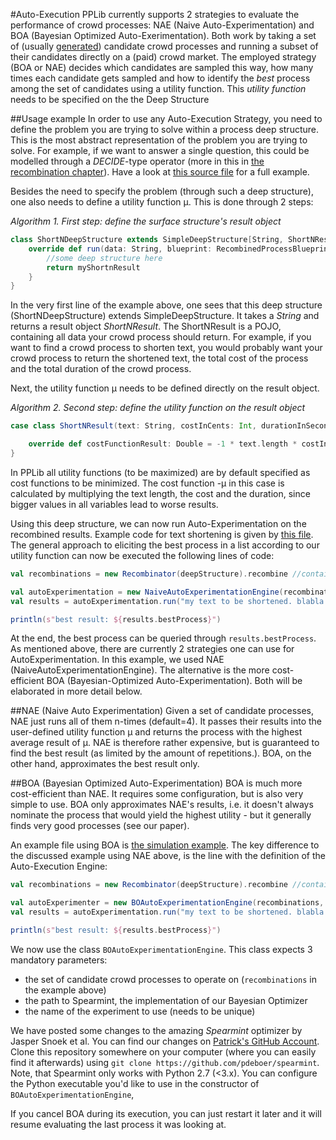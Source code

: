 #Auto-Execution
PPLib currently supports 2 strategies to evaluate the performance of crowd processes: NAE (Naive Auto-Experimentation) and BOA (Bayesian Optimized Auto-Exerimentation). 
 Both work by taking a set of (usually [generated](recombination.md)) candidate crowd processes and running a subset of their candidates directly on a (paid) crowd market.
   The employed strategy (BOA or NAE) decides which candidates are sampled this way, how many times each candidate gets sampled and how to identify the _best_ process among the set of candidates using a utility function. 
   This _utility function_ needs to be specified on the the Deep Structure 

##Usage example
In order to use any Auto-Execution Strategy, you need to define the problem you are trying to solve within a process deep structure. 
This is the most abstract representation of the problem you are trying to solve. 
For example, if we want to answer a single question, this could be modelled through a *DECIDE*-type operator (more in this in [the recombination chapter](recombination.md)). Have a look at [this source file](https://github.com/uzh/PPLib/blob/master/src/test/scala/ch/uzh/ifi/pdeboer/pplib/examples/textshortening/ShortNDeepStructure.scala) for a full example. 

Besides the need to specify the problem (through such a deep structure), one also needs to define a utility function µ. This is done through 2 steps: 


_Algorithm 1. First step: define the surface structure's result object_
```scala
class ShortNDeepStructure extends SimpleDeepStructure[String, ShortNResult] {
	override def run(data: String, blueprint: RecombinedProcessBlueprint): ShortNResult = {
		//some deep structure here
		return myShortnResult
	}
}
```
In the very first line of the example above, one sees that this deep structure (ShortNDeepStructure) extends SimpleDeepStructure. It takes a *String* and returns a result object *ShortNResult*. The ShortNResult is a POJO, containing all data your crowd process should return. For example, if you want to find a crowd process to shorten text, you would probably want your crowd process to return the shortened text, the total cost of the process and the total duration of the crowd process. 

Next, the utility function µ needs to be defined directly on the result object.

_Algorithm 2. Second step: define the utility function on the result object_
```scala
case class ShortNResult(text: String, costInCents: Int, durationInSeconds: Int) extends ResultWithCostfunction {

	override def costFunctionResult: Double = -1 * text.length * costInCents * durationInSeconds
}
```
In PPLib all utility functions (to be maximized) are by default specified as cost functions to be minimized. The cost function -µ in this case is calculated by multiplying the text length, the cost and the duration, since bigger values in all variables lead to worse results. 

Using this deep structure, we can now run Auto-Experimentation on the recombined results. Example code for text shortening is given by [this file](https://github.com/uzh/PPLib/blob/master/src/test/scala/ch/uzh/ifi/pdeboer/pplib/examples/textshortening/ShortNText.scala). The general approach to eliciting the best process in a list according to our utility function can now be executed the following lines of code: 
```scala
val recombinations = new Recombinator(deepStructure).recombine //contains all candidate crowd processes

val autoExperimentation = new NaiveAutoExperimentationEngine(recombinations) //prepares NAE to find the best candidate among the recombinations
val results = autoExperimentation.run("my text to be shortened. blabla. shorten me") //runs one iteration of NAE on the supplied text. 

println(s"best result: ${results.bestProcess}")

```
At the end, the best process can be queried through `results.bestProcess`. As mentioned above, there are currently 2 strategies one can use for AutoExperimentation. In this example, we used NAE (NaiveAutoExperimentationEngine). The alternative is the more cost-efficient BOA (Bayesian-Optimized Auto-Experimentation). Both will be elaborated in more detail below. 


##NAE (Naive Auto Experimentation)
Given a set of candidate processes, NAE just runs all of them n-times (default=4). It passes their results into the user-defined utility function µ and returns the process with the highest average result of µ. NAE is therefore rather expensive, but is guaranteed to find the best result (as limited by the amount of repetitions.). BOA, on the other hand, approximates the best result only. 

##BOA (Bayesian Optimized Auto-Experimentation)
BOA is much more cost-efficient than NAE. It requires some configuration, but is also very simple to use. BOA only approximates NAE's results, i.e. it doesn't always nominate the process that would yield the highest utility - but it generally finds very good processes (see our paper). 

An example file using BOA is [the simulation example](https://github.com/uzh/PPLib/blob/master/src/main/scala/ch/uzh/ifi/pdeboer/pplib/examples/optimizationSimulation/MCOptimizationSimulation.scala). The key difference to the discussed example using NAE above, is the line with the definition of the Auto-Execution Engine:

```scala
val recombinations = new Recombinator(deepStructure).recombine //contains all candidate crowd processes

val autoExperimenter = new BOAutoExperimentationEngine(recombinations, new File("/Users/pdeboer/Spearmint"), "testBO")
val results = autoExperimentation.run("my text to be shortened. blabla. shorten me") //runs BOA on supplied text

println(s"best result: ${results.bestProcess}")
```
We now use the class `BOAutoExperimentationEngine`. This class expects 3 mandatory parameters: 
* the set of candidate crowd processes to operate on (`recombinations` in the example above)
* the path to Spearmint, the implementation of our Bayesian Optimizer
* the name of the experiment to use (needs to be unique)

We have posted some changes to the amazing _Spearmint_ optimizer by Jasper Snoek et al. You can find our changes on [Patrick's GitHub Account](https://github.com/pdeboer/spearmint). Clone this repository somewhere on your computer (where you can easily find it afterwards) using `git clone https://github.com/pdeboer/spearmint`. Note, that Spearmint only works with Python 2.7 (<3.x). You can configure the Python executable you'd like to use in the constructor of `BOAutoExperimentationEngine`,

If you cancel BOA during its execution, you can just restart it later and it will resume evaluating the last process it was looking at. 
